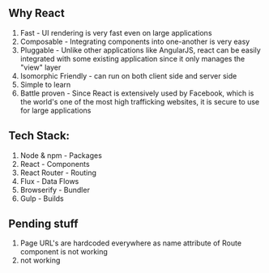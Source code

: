 ## Why React

1. Fast - UI rendering is very fast even on large applications
2. Composable - Integrating components into one-another is very easy
3. Pluggable - Unlike other applications like AngularJS, react can be easily integrated with some existing application since it only manages the "view" layer
4. Isomorphic Friendly - can run on both client side and server side
5. Simple to learn
6. Battle proven - Since React is extensively used by Facebook, which is the world's one of the most high trafficking websites, it is secure to use for large applications


## Tech Stack:

1. Node & npm - Packages
2. React - Components
3. React Router - Routing
4. Flux - Data Flows
5. Browserify - Bundler
6. Gulp - Builds


## Pending stuff

1. Page URL's are hardcoded everywhere as name attribute of Route component is not working
2. <Route path="*"> not working